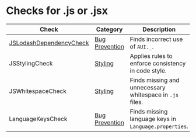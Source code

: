 # Checks for .js or .jsx

Check | Category | Description
----- | -------- | -----------
[JSLodashDependencyCheck](check/js_lodash_dependency_check.markdown#jslodashdependencycheck) | [Bug Prevention](bug_prevention_checks.markdown#bug-prevention-checks) | Finds incorrect use of `AUI._`. |
JSStylingCheck | [Styling](styling_checks.markdown#styling-checks) | Applies rules to enforce consistency in code style. |
JSWhitespaceCheck | [Styling](styling_checks.markdown#styling-checks) | Finds missing and unnecessary whitespace in `.js` files. |
LanguageKeysCheck | [Bug Prevention](bug_prevention_checks.markdown#bug-prevention-checks) | Finds missing language keys in `Language.properties`. |